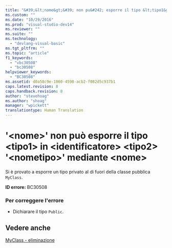 ```yaml
---
title: "&#39;&lt;nome&gt;&#39; non pu&#242; esporre il tipo &lt;tipo1&gt; in &lt;identificatore&gt; &lt;tipo2&gt; &#39;&lt;nometipo&gt;&#39; mediante &lt;nome&gt; | Microsoft Docs"
ms.custom: ""
ms.date: "10/29/2016"
ms.prod: "visual-studio-dev14"
ms.reviewer: ""
ms.suite: ""
ms.technology: 
  - "devlang-visual-basic"
ms.tgt_pltfrm: ""
ms.topic: "article"
f1_keywords: 
  - "vbc30508"
  - "bc30508"
helpviewer_keywords: 
  - "BC30508"
ms.assetid: d0a58c9e-1860-4598-acb2-f082d5c937b1
caps.latest.revision: 8
caps.handback.revision: 8
author: "stevehoag"
ms.author: "shoag"
manager: "wpickett"
translationtype: Human Translation
---
```

# &#39;&lt;nome&gt;&#39; non pu&#242; esporre il tipo &lt;tipo1&gt; in &lt;identificatore&gt; &lt;tipo2&gt; &#39;&lt;nometipo&gt;&#39; mediante &lt;nome&gt;
Si è provato a esporre un tipo privato al di fuori della classe pubblica `MyClass`.  
  
 **ID errore:** BC30508  
  
### Per correggere l'errore  
  
-   Dichiarare il tipo `Public`.  
  
## Vedere anche  
 [MyClass \- eliminazione](http://msdn.microsoft.com/it-it/5db36f9b-f796-4b6a-ba34-cac1fde6eb62)